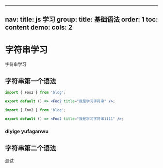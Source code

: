 <!--
 * @Author: cyx chenyunxin6@163.com
 * @Date: 2024-11-24 20:52:40
 * @LastEditors: cyx chenyunxin6@163.com
 * @LastEditTime: 2025-02-04 07:05:00
 * @FilePath: /blog/docs/js/jsBasic/string.md
 * @Description: 这是默认设置,请设置`customMade`, 打开koroFileHeader查看配置 进行设置: https://github.com/OBKoro1/koro1FileHeader/wiki/%E9%85%8D%E7%BD%AE
-->
---
nav:
  title: js 学习
group:
  title: 基础语法
order: 1
toc: content
demo:
  cols: 2
---

# 字符串学习

字符串学习

## 字符串第一个语法

```jsx
import { Foo2 } from 'blog';

export default () => <Foo2 title="我是学习字符串" />;
```

```jsx
import { Foo2 } from 'blog';

export default () => <Foo2 title="我是学习字符串1111" />;
```

### diyige yufaganwu

## 字符串第二个语法
测试
